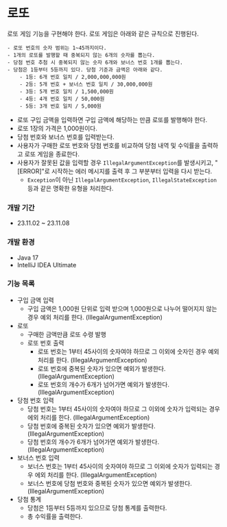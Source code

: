 # 로또
로또 게임 기능을 구현해야 한다. 로또 게임은 아래와 같은 규칙으로 진행된다.

```
- 로또 번호의 숫자 범위는 1~45까지이다.
- 1개의 로또를 발행할 때 중복되지 않는 6개의 숫자를 뽑는다.
- 당첨 번호 추첨 시 중복되지 않는 숫자 6개와 보너스 번호 1개를 뽑는다.
- 당첨은 1등부터 5등까지 있다. 당첨 기준과 금액은 아래와 같다.
    - 1등: 6개 번호 일치 / 2,000,000,000원
    - 2등: 5개 번호 + 보너스 번호 일치 / 30,000,000원
    - 3등: 5개 번호 일치 / 1,500,000원
    - 4등: 4개 번호 일치 / 50,000원
    - 5등: 3개 번호 일치 / 5,000원
```

- 로또 구입 금액을 입력하면 구입 금액에 해당하는 만큼 로또를 발행해야 한다.
- 로또 1장의 가격은 1,000원이다.
- 당첨 번호와 보너스 번호를 입력받는다.
- 사용자가 구매한 로또 번호와 당첨 번호를 비교하여 당첨 내역 및 수익률을 출력하고 로또 게임을 종료한다.
- 사용자가 잘못된 값을 입력할 경우 `IllegalArgumentException`를 발생시키고, "[ERROR]"로 시작하는 에러 메시지를 출력 후 그 부분부터 입력을 다시 받는다.
    - `Exception`이 아닌 `IllegalArgumentException`, `IllegalStateException` 등과 같은 명확한 유형을 처리한다.
### 개발 기간
* 23.11.02 ~ 23.11.08
### 개발 환경
* Java 17
* IntelliJ IDEA Ultimate
### 기능 목록
  - 구입 금액 입력
    - 구입 금액은 1,000원 단위로 입력 받으며 1,000원으로 나누어 떨어지지 않는 경우 예외 처리를 한다. (IllegalArgumentException)
  - 로또 
    - 구매한 금액만큼 로또 수령 발행
    - 로또 번호 출력
      - 로또 번호는 1부터 45사이의 숫자여야 하므로 그 이외에 숫자인 경우 예외 처리를 한다. (IllegalArgumentException)
      - 로또 번호에 중복된 숫자가 있으면 예외가 발생한다. (IllegalArgumentException)
      - 로또 번호의 개수가 6개가 넘어가면 예외가 발생한다. (IllegalArgumentException)
  - 당첨 번호 입력
    - 당첨 번호는 1부터 45사이의 숫자여야 하므로 그 이외에 숫자가 입력되는 경우 에외 처리를 한다. (IllegalArgumentException)
    - 당첨 번호에 중복된 숫자가 있으면 예외가 발생한다. (IllegalArgumentException)
    - 당첨 번호의 개수가 6개가 넘어가면 예외가 발생한다. (IllegalArgumentException)
  - 보너스 번호 입력
    - 보너스 번호는 1부터 45사이의 숫자여야 하므로 그 이외에 숫자가 입력되는 경우 에외 처리를 한다. (IllegalArgumentException)
    - 보너스 번호에 당첨 번호와 중복된 숫자가 있으면 예외가 발생한다. (IllegalArgumentException)
  - 당첨 통계
    - 당첨은 1등부터 5등까지 있으므로 당첨 통계를 출력한다.
    - 총 수익률을 출력한다.    
